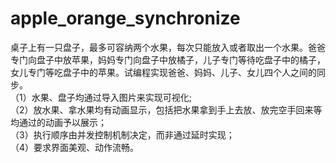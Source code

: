 # apple_orange_synchronize
桌子上有一只盘子，最多可容纳两个水果，每次只能放入或者取出一个水果。爸爸专门向盘子中放苹果，妈妈专门向盘子中放橘子，儿子专门等待吃盘子中的橘子，女儿专门等吃盘子中的苹果。试编程实现爸爸、妈妈、儿子、女儿四个人之间的同步。  
（1）水果、盘子均通过导入图片来实现可视化;  
（2）放水果、拿水果均有动画显示，包括把水果拿到手上去放、放完空手回来等均通过的动画予以展示；  
（3）执行顺序由并发控制机制决定，而非通过延时实现；  
（4）要求界面美观、动作流畅。  

